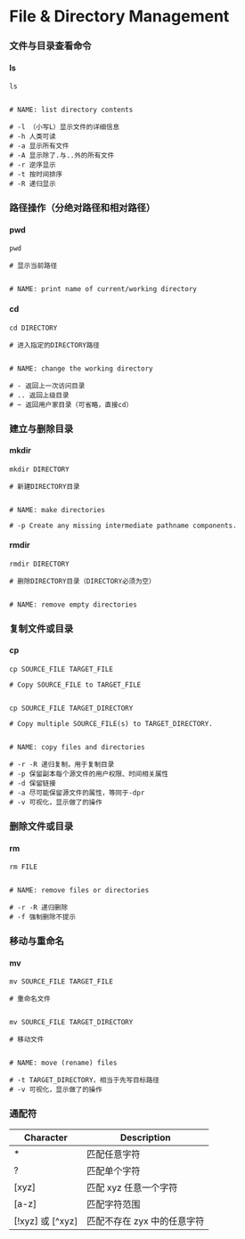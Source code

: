# File & Directory Management

### 文件与目录查看命令

#### ls

```
ls


# NAME: list directory contents

# -l （小写L）显示文件的详细信息
# -h 人类可读
# -a 显示所有文件
# -A 显示除了.与..外的所有文件
# -r 逆序显示
# -t 按时间排序
# -R 递归显示
```



### 路径操作（分绝对路径和相对路径）

#### pwd

```
pwd

# 显示当前路径


# NAME: print name of current/working directory
```

#### cd

```
cd DIRECTORY

# 进入指定的DIRECTORY路径


# NAME: change the working directory

# - 返回上一次访问目录
# .. 返回上级目录
# ~ 返回用户家目录（可省略，直接cd）
```



### 建立与删除目录

#### mkdir

```
mkdir DIRECTORY

# 新建DIRECTORY目录


# NAME: make directories

# -p Create any missing intermediate pathname components.
```

#### rmdir

```
rmdir DIRECTORY

# 删除DIRECTORY目录（DIRECTORY必须为空）


# NAME: remove empty directories
```



### 复制文件或目录

#### cp

```
cp SOURCE_FILE TARGET_FILE

# Copy SOURCE_FILE to TARGET_FILE


cp SOURCE_FILE TARGET_DIRECTORY

# Copy multiple SOURCE_FILE(s) to TARGET_DIRECTORY.


# NAME: copy files and directories

# -r -R 递归复制，用于复制目录
# -p 保留副本每个源文件的用户权限、时间相关属性
# -d 保留链接
# -a 尽可能保留源文件的属性，等同于-dpr
# -v 可视化，显示做了的操作
```



### 删除文件或目录

#### rm

```
rm FILE


# NAME: remove files or directories

# -r -R 递归删除
# -f 强制删除不提示
```



### 移动与重命名

#### mv

```
mv SOURCE_FILE TARGET_FILE

# 重命名文件


mv SOURCE_FILE TARGET_DIRECTORY

# 移动文件


# NAME: move (rename) files

# -t TARGET_DIRECTORY，相当于先写目标路径
# -v 可视化，显示做了的操作
```



### 通配符

| Character         | Description      |
| ----------------- | ---------------- |
| \*                | 匹配任意字符           |
| ?                 | 匹配单个字符           |
| \[xyz]            | 匹配 xyz 任意一个字符    |
| \[a-z]            | 匹配字符范围           |
| \[!xyz] 或 \[^xyz] | 匹配不存在 zyx 中的任意字符 |
